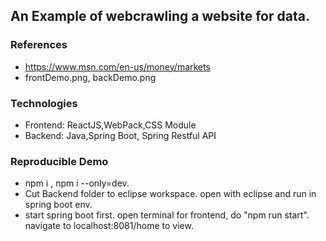 ## An Example of webcrawling a website for data.

### References 
 - https://www.msn.com/en-us/money/markets
 - frontDemo.png, backDemo.png

### Technologies

 - Frontend: ReactJS,WebPack,CSS Module
 - Backend: Java,Spring Boot, Spring Restful API
 
 
### Reproducible Demo
 
 - npm i , npm i --only=dev. 
 - Cut Backend folder to eclipse workspace. open with eclipse and run in spring boot env.
 - start spring boot first. open terminal for frontend, do "npm run start". navigate to localhost:8081/home to view.
 
